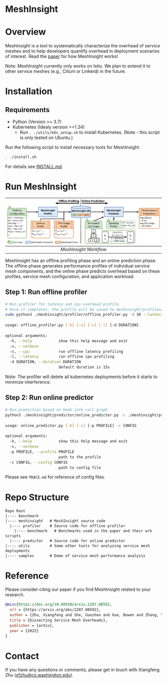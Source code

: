 # MeshInsight

# Overview
MeshInsight is a tool to systematically characterize the overhead of service meshes and to help developers quantify overhead in deployment scenarios of interest. Read the [paper](https://arxiv.org/abs/2207.00592) for how MeshInsight works!

Note: MeshInsight currently only works on Istio. We plan to extend it to other service meshes (e.g., Cilium or Linkerd) in the future.

# Installation
## Requirements
- Python (Version >= 3.7)
- Kubernetes (Idealy version >=1.24)
  - Run `. ./utils/k8s_setup.sh` to install Kubernetes. (Note - this script is only tested on Ubuntu.)

Run the following script to install necessary tools for MeshInsight:
```bash
. ./install.sh
```
For details see [INSTALL.md](INSTALL.md).

# Run MeshInsight
|![workflow](./workflow.png)|
|:--:| 
| *MeshInsight Workflow* |

MeshInsight has an offline profiling phase and an online prediction phase. The offline phase generates performance
profiles of individual service mesh components, and the online phase predicts overhead based on these profiles, service
mesh configuration, and application workload.

## Step 1: Run offline profiler
```bash
# Run profiler for latency and cpu overhead profile.
# Once it completes, the profile will be saved to meshinsight/profiles/
sudo python3 ./meshinsight/profiler/offline_profiler.py -d 30 --latency --cpu

usage: offline_profiler.py [-h] [-v] [-c] [-l] [-d DURATION] 

optional arguments:
  -h, --help            show this help message and exit
  -v, --verbose
  -c, --cpu             run offline latency profiling
  -l, --latency         run offline cpu profiling
  -d DURATION, --duration DURATION
                        default duration is 15s                    
```
Note: The profiler will delete all kubernetes deployments before it starts to minimize interference.

## Step 2: Run online predictor
```bash
# Run prediction based on book info call graph
python3 ./meshinsight/predictor/online_predictor.py -c ./meshinsight/predictor/config/base.yml -p meshinsight/profiles/profile.pkl

usage: online_predictor.py [-h] [-v] [-p PROFILE] -c CONFIG

optional arguments:
  -h, --help            show this help message and exit
  -v, --verbose
  -p PROFILE, --profile PROFILE
                        path to the profile
  -c CONFIG, --config CONFIG
                        path to config file
```

Please see `TRACE.md` for reference of config files.

# Repo Structure
```
Repo Root
|---- benchmark   
|---- meshinsight   # MeshInsight source code
  |---- profiler    # Source code for offline profiler
    |---- benchmark   # Benchmarks used in the paper and their wrk scripts
  |---- predictor   # Source code for online predictor
|---- utils         # Some other tools for analyzing service mesh deployments
|---- samples       # Demo of service mesh performance analysis
```

# Reference
Please consider citing our paper if you find MeshInsight related to your research.
```bibtex
@misc{https://doi.org/10.48550/arxiv.2207.00592,
  url = {https://arxiv.org/abs/2207.00592}, 
  author = {Zhu, Xiangfeng and She, Guozhen and Xue, Bowen and Zhang, Yu and Zhang, Yongsu and Zou, Xuan Kelvin and Duan, Xiongchun and He, Peng and Krishnamurthy, Arvind and Lentz, Matthew and Zhuo, Danyang and Mahajan, Ratul},
  title = {Dissecting Service Mesh Overheads},
  publisher = {arXiv},
  year = {2022}
}
```

# Contact
If you have any questions or comments, please get in touch with Xiangfeng Zhu (xfzhu@cs.washington.edu).